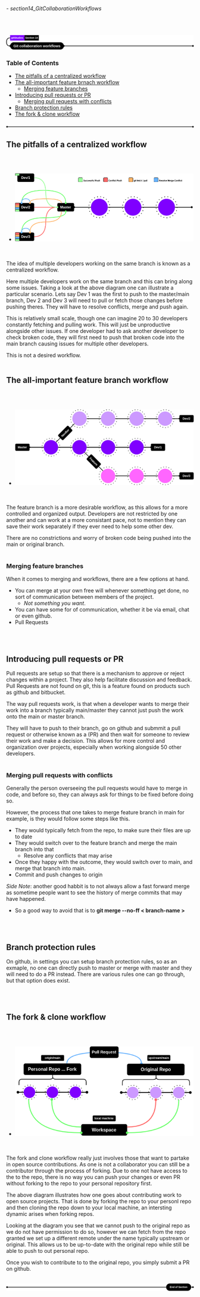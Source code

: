 ###### - section14_GitCollaborationWorkflows
<br>
<!-- Section Header -->

![seciotn14Header](./src/section14Header.png 'Section header for section 14')

<!-- Table of Contents -->
###  **Table of Contents**
+ [The pitfalls of a centralized workflow](#the-pitfalls-of-a-centralized-workflow)
+ [The all-important feature brnach workflow](#the-all-important-feature-brnach-workflow)
    - [Merging feature branches](#merging-feature-branches)
+ [Introducing pull requests or PR](#introducing-pull-requests-or-pr)
    - [Merging pull requests with conflicts](#merging-pull-requests-with-conflicts)
+ [Branch protection rules](#branch-protection-rules)
+ [The fork & clone workflow](#the-fork--clone-workflow)

![divider](./src/dividerx1050.png 'section divider')

<!-- Start of Document -->
## **The pitfalls of a centralized workflow**
<br>
<br>

* ![centralizedWorkflow](./src/centralizedWorkflow.png 'Illustation showcasing a centralized workflow')

<br>
<br>
The idea of multiple developers working on the same branch is known as a centralized workflow. 

Here multiple developers work on the same branch and this can bring along some issues. Taking a look at the above diagram one can illustrate a particular scenario. Lets say Dev 1 was the first to push to the master/main branch, Dev 2 and Dev 3 will need to pull or fetch those changes before pushing theres. They will have to resolve conflicts, merge and push again.

This is relatively small scale, though one can imagine 20 to 30 developers constantly fetching and pulling work. This will just be unproductive alongside other issues. If one developer had to ask another developer to check broken code, they will first need to push that broken code into the main branch causing issues for multiple other developers.

This is not a desired workflow.
<br>
<br>

## **The all-important feature branch workflow**
<br>
<br>

* ![featureBranchWorkflow](./src/featureBranchWorkflow.png 'Illustration showcasing a feature branch workflow')

<br>
<br>
The feature branch is a more desirable workflow, as this allows for a more controlled and organized output. Developers are not restricted by one another and can work at a more consistant pace, not to mention they can save their work separately if they ever need to help some other dev. 

There are no constrictions and worry of broken code being pushed into the main or original branch.
<br>
<br>

### **Merging feature branches**
When it comes to merging and workflows, there are a few options at hand.
* You can merge at your own free will whenever something get done, no sort of communication between members of the project.
    * _Not something you want_.
* You can have some for of communication, whether it be via email, chat or even github.
* Pull Requests
<br>
<br>

## **Introducing pull requests or PR**
Pull requests are setup so that there is a mechanism to approve or reject changes within a project. They also help facilitate discussion and feedback. Pull Requests are not found on git, this is a feature found on products such as github and bitbucket.

The way pull requests work, is that when a developer wants to merge their work into a branch typically main/master they cannot just push the work onto the main or master branch. 

They will have to push to their branch, go on github and submmit a pull request or otherwise known as a (PR) and then wait for someone to review their work and make a decision. This allows for more control and organization over projects, especially when working alongside 50 other developers.
<br>
<br>

### **Merging pull requests with conflicts**
Generally the person overseeing the pull requests would have to merge in code, and before so, they can always ask for things to be fixed before doing so.

However, the process that one takes to merge feature branch in main for example, is they would follow some steps like this.
* They would typically fetch from the repo, to make sure their files are up to date
* They would switch over to the feature branch and merge the main branch into that
    * Resolve any conflicts that may arise
* Once they happy with the outcome, they would switch over to main, and merge that branch into main.
* Commit and push changes to origin

_Side Note_: another good habbit is to not always allow a fast forward merge as sometime people want to see the history of merge commits that may have happened. 
* So a good way to avoid that is to **git merge --no-ff < branch-name >** 
<br>
<br>

## **Branch protection rules**
On github, in settings you can setup branch protection rules, so as an exmaple, no one can directly push to master or merge with master and they will need to do a PR instead. There are various rules one can go through, but that option does exist.

<br>
<br>

## **The fork & clone workflow**
<br>
<br>

* ![fork&CloneWorkflow](./src/fork&CloneWorkflow.png 'Illustration of a fork and clone workflow')

<br>
<br>
The fork and clone workflow really just involves those that want to partake in open source contributions. As one is not a collaborator  you can still be a contributor through the process of forking. Due to one not have access to the to the repo, there is no way you can push your changes or even PR without forking to the repo to your personal repository first.

The above diagram illustrates how one goes about contributing work to open source projects. That is done by forking the repo to your personl repo and then cloning the repo down to your local machine, an intersting dynamic arises when forking repos. 

Looking at the diagram you see that we cannot push to the original repo as we do not have permission to do so, however we can fetch from the repo granted we set up a different remote under the name typically upstream or original. This allows us to be up-to-date with the original repo while still be able to push to out personal repo.

Once you wish to contribute to to the original repo, you simply submit a PR on github.
<br>
<br>
<!-- End of Document -->
![endDivider](./src/endDivider.png 'End of section 14')